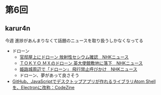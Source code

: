 # 第6回

## karur4n

今週 進捗があんまりなくて話題のニュースを取り扱うしかなくなってる

- ドローン
  - [官邸屋上にドローン 放射性セシウム確認　NHKニュース](http://www3.nhk.or.jp/news/html/20150422/k10010057191000.html)
  - [ＴＯＫＹＯ ＭＸのドローン 英大使館敷地に落下　NHKニュース](http://www3.nhk.or.jp/news/html/20150424/k10010058961000.html)
  - [姫路城周辺で「ドローン」 飛行禁止呼びかけ　NHKニュース](http://www3.nhk.or.jp/news/html/20150423/k10010058631000.html)
  - ドローン、夢があって良さそう
- [GitHub、JavaScriptでデスクトップアプリが作れるライブラリAtom Shellを、Electronに改称：CodeZine](http://codezine.jp/article/detail/8678)
